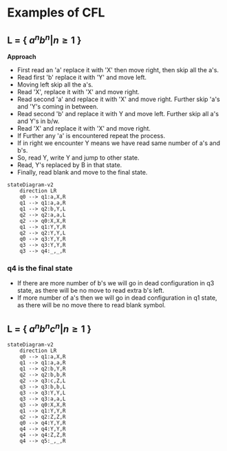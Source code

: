 # Examples of CFL

## L = { $a^{n}b^{n}|n\geq 1$ }
**Approach**
- First read an 'a' replace it with 'X' then move right, then skip all the a's.
- Read first 'b' replace it with 'Y' and move left.
- Moving left skip all the a's.
- Read 'X', replace it with 'X' and move right.
- Read second 'a' and replace it with 'X' and move right. Further skip 'a's and 'Y's coming in between.
- Read second 'b' and replace it with Y and move left. Further skip all a's and Y's in b/w.
- Read 'X' and replace it with 'X' and move right.
- If Further any 'a' is encountered repeat the process.
- If in right we encounter Y means we have read same number of a's and b's.
- So, read Y, write Y and jump to other state.
- Read, Y's replaced by B in that state.
- Finally, read blank and move to the final state. 
```mermaid
stateDiagram-v2
    direction LR
    q0 --> q1:a,X,R
    q1 --> q1:a,a,R
    q1 --> q2:b,Y,L
    q2 --> q2:a,a,L
    q2 --> q0:X,X,R
    q1 --> q1:Y,Y,R
    q2 --> q2:Y,Y,L
    q0 --> q3:Y,Y,R
    q3 --> q3:Y,Y,R
    q3 --> q4:_,_,R
```
### q4 is the final state
- If there are more number of b's we will go in dead configuration in q3 state, as there will be no move to read extra b's left.
- If more number of a's then we will go in dead configuration in q1 state, as there will be no move there to read blank symbol.

## L = { $a^{n}b^{n}c^{n}|n\geq 1$ }
```mermaid
stateDiagram-v2
    direction LR
    q0 --> q1:a,X,R
    q1 --> q1:a,a,R
    q1 --> q2:b,Y,R
    q2 --> q2:b,b,R
    q2 --> q3:c,Z,L
    q3 --> q3:b,b,L
    q3 --> q3:Y,Y,L
    q3 --> q3:a,a,L
    q3 --> q0:X,X,R
    q1 --> q1:Y,Y,R
    q2 --> q2:Z,Z,R
    q0 --> q4:Y,Y,R
    q4 --> q4:Y,Y,R
    q4 --> q4:Z,Z,R
    q4 --> q5:_,_,R
```